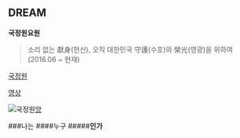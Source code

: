 ## DREAM ##

**국정원요원**

> 소리 없는 獻身(헌신), 오직 대한민국 守護(수호)와 榮光(영광)을 위하여 (2016.06 ~ 현재)

[국정원](http://www.nis.go.kr/main.do)

[영상](https://www.youtube.com/watch?v=iAAZSjMWG80)

![국정원](https://image-proxy.namuwikiusercontent.com/r/http%3A%2F%2Fwww.nis.go.kr%2Fresources%2Fimg%2Fcontent-img%2Fimg-nis08-01.png "앙기모띠.")[앙](https://www.youtube.com/watch?v=iAAZSjMWG80)

###나는
####누구
#####__인가__

